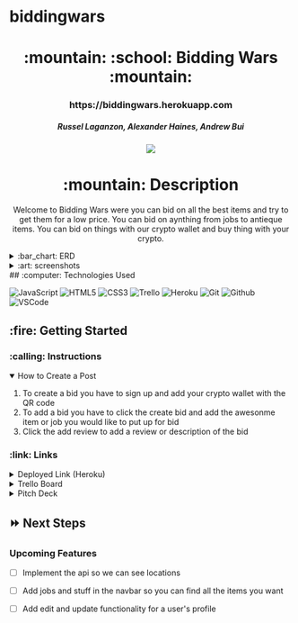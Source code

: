 # biddingwars

<div align="center">
<h1>
:mountain: :school: Bidding Wars :mountain:
</h1>

<h3>https://biddingwars.herokuapp.com</h3>

<h5>Russel Laganzon, Alexander Haines, Andrew Bui</h5>

<a href="https://www.linkedin.com/in/alexander-haines-9a9956238/" target="_blank">
<a href="https://www.linkedin.com/in/russel-laganzon/" target="_blank">
<a href="https://www.linkedin.com/in/andrew-quang-bui/" target="_blank">

<img
  src="https://img.shields.io/badge/-@username-blue?style=flat&logo=Linkedin&logoColor=white"
/>
</a>

<h1>:mountain: Description</h1>

<p>
Welcome to Bidding Wars were you can bid on all the best items and try to get them for a low price. You can bid on aynthing from jobs to antieque items. You can bid on things with our crypto wallet and buy thing with your crypto.
</p>

</div>

<details>
  <summary>:bar_chart: ERD</summary>

| Description  | Screenshot |
| :----------: | ---------- |
| <h3>ERD</h3> | <img       |

    src="https://i.imgur.com/bKFV2eb.png"
    width="700"

/>

</details>

<details>
  <summary>:art: screenshots</summary>

   <h3 align="center">Home page</h3> | <img
    src="https://i.imgur.com/nWTvQ3G.png"
    width="700"
  />

   <h3 align="center">Log In</h3> | <img
    src="https://i.imgur.com/2iocKx7.png"
    width="700"

   <h3 align="center">Sign Up</h3> | <img
    src="https://i.imgur.com/3vpqmWs.png"
    width="700"
  /> 
</details>
## :computer: Technologies Used

![JavaScript](https://img.shields.io/badge/-JavaScript-333?style=flat&logo=javascript)
![HTML5](https://img.shields.io/badge/-HTML5-333?style=flat&logo=html5)
![CSS3](https://img.shields.io/badge/-CSS-333?style=flat&logo=css3)
![Trello](https://img.shields.io/badge/-Trello-333?style=flat&logo=trello)
![Heroku](https://img.shields.io/badge/-Heroku-333?style=flat&logo=heroku)
![Git](https://img.shields.io/badge/-Git-333?style=flat&logo=git)
![Github](https://img.shields.io/badge/-GitHub-333?style=flat&logo=github)
![VSCode](https://img.shields.io/badge/-VS_Code-333?style=flat&logo=visualstudio)

<h2>:fire: Getting Started</h2>

<h3>:calling: Instructions</h3>
<details open>
  <summary>How to Create a Post</summary>
  <ol>
    <li>
      To create a bid you have to sign up and add your crypto wallet with the QR code
    </li>
    <li>
     To add a bid you have to click the create bid and add the awesonme item or job you would like to put up for bid
    </li>
    <li>Click the add review to add a review or description of the bid</li>
  </ol>
</details>

<h3>:link: Links</h3>
<details>
  <summary>Deployed Link (Heroku)</summary>
  <a href="https://biddingwars.herokuapp.com">Deployed Link (Heroku)</a>
</details>

<details>
  <summary>Trello Board</summary>
  <a href="https://trello.com/b/tQjXhAb2/bidding-wars">Trello</a>
</details>

<details>
  <summary>Pitch Deck</summary>
  <a href="https://docs.google.com/presentation/d/1W7sctJsqlTuLoDsJuklFTEo6R7LzKr0Gk29IPp0CqIU/edit?usp=sharing">Pitch Deck</a>
</details>

## :fast_forward: Next Steps

### Upcoming Features

- [ ] Implement the api so we can see locations

- [ ] Add jobs and stuff in the navbar so you can find all the items you want

- [ ] Add edit and update functionality for a user's profile

